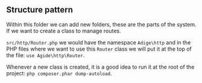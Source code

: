## Structure pattern

Within this folder we can add new folders, these are the parts of the system. If we want to create a class to manage routes.

`src/http/Router.php` we would have the namespace `Adige\http` and in the PHP files where we want to use this `Router` class we will put it at the top of the file: `use Agide\http\Router`.

Whenever a new class is created, it is a good idea to run it at the root of the project: `php composer.phar dump-autoload`.